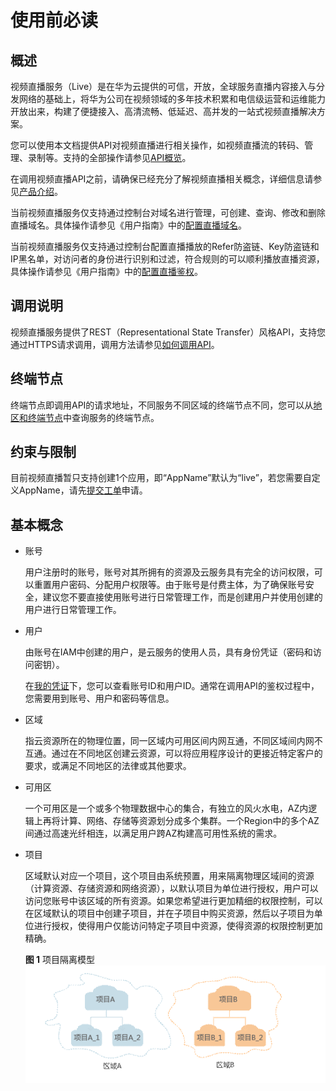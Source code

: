 # 使用前必读<a name="topic_overview100001"></a>

## 概述<a name="section3500175225415"></a>

视频直播服务（Live）是在华为云提供的可信，开放，全球服务直播内容接入与分发网络的基础上，将华为公司在视频领域的多年技术积累和电信级运营和运维能力开放出来，构建了便捷接入、高清流畅、低延迟、高并发的一站式视频直播解决方案。

您可以使用本文档提供API对视频直播进行相关操作，如视频直播流的转码、管理、录制等。支持的全部操作请参见[API概览](API概览.md)。

在调用视频直播API之前，请确保已经充分了解视频直播相关概念，详细信息请参见[产品介绍](https://support.huaweicloud.com/productdesc-live/live030001.html)。

当前视频直播服务仅支持通过控制台对域名进行管理，可创建、查询、修改和删除直播域名。具体操作请参见《用户指南》中的[配置直播域名](https://support.huaweicloud.com/usermanual-live/live010002.html)。

当前视频直播服务仅支持通过控制台配置直播播放的Refer防盗链、Key防盗链和IP黑名单，对访问者的身份进行识别和过滤，符合规则的可以顺利播放直播资源，具体操作请参见《用户指南》中的[配置直播鉴权](https://support.huaweicloud.com/usermanual-live/live01000300.html)。

## 调用说明<a name="section20105556595"></a>

视频直播服务提供了REST（Representational State Transfer）风格API，支持您通过HTTPS请求调用，调用方法请参见[如何调用API](如何调用API.md)。

## 终端节点<a name="section98151621305"></a>

终端节点即调用API的请求地址，不同服务不同区域的终端节点不同，您可以从[地区和终端节点](https://developer.huaweicloud.com/endpoint?Live)中查询服务的终端节点。

## 约束与限制<a name="section188778384218"></a>

目前视频直播暂只支持创建1个应用，即“AppName”默认为“live”，若您需要自定义AppName，请先[提交工单](https://console.huaweicloud.com/ticket/?#/ticketindex/business?productTypeId=ffb4ebf5fb094bc6aef0129c276ce42e)申请。

## 基本概念<a name="section142261510834"></a>

-   账号

    用户注册时的账号，账号对其所拥有的资源及云服务具有完全的访问权限，可以重置用户密码、分配用户权限等。由于账号是付费主体，为了确保账号安全，建议您不要直接使用账号进行日常管理工作，而是创建用户并使用创建的用户进行日常管理工作。

-   用户

    由账号在IAM中创建的用户，是云服务的使用人员，具有身份凭证（密码和访问密钥）。

    在[我的凭证](https://console.huaweicloud.com/iam/#/myCredential)下，您可以查看账号ID和用户ID。通常在调用API的鉴权过程中，您需要用到账号、用户和密码等信息。

-   区域

    指云资源所在的物理位置，同一区域内可用区间内网互通，不同区域间内网不互通。通过在不同地区创建云资源，可以将应用程序设计的更接近特定客户的要求，或满足不同地区的法律或其他要求。

-   可用区

    一个可用区是一个或多个物理数据中心的集合，有独立的风火水电，AZ内逻辑上再将计算、网络、存储等资源划分成多个集群。一个Region中的多个AZ间通过高速光纤相连，以满足用户跨AZ构建高可用性系统的需求。

-   项目

    区域默认对应一个项目，这个项目由系统预置，用来隔离物理区域间的资源（计算资源、存储资源和网络资源），以默认项目为单位进行授权，用户可以访问您账号中该区域的所有资源。如果您希望进行更加精细的权限控制，可以在区域默认的项目中创建子项目，并在子项目中购买资源，然后以子项目为单位进行授权，使得用户仅能访问特定子项目中资源，使得资源的权限控制更加精确。

    **图 1**  项目隔离模型<a name="zh-cn_topic_0169294976_fig1189614168311"></a>  
    ![](figures/项目隔离模型.gif "项目隔离模型")


